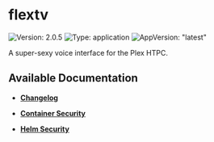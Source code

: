 # flextv

![Version: 2.0.5](https://img.shields.io/badge/Version-2.0.5-informational?style=flat-square) ![Type: application](https://img.shields.io/badge/Type-application-informational?style=flat-square) ![AppVersion: "latest"](https://img.shields.io/badge/AppVersion-"latest"-informational?style=flat-square)

A super-sexy voice interface for the Plex HTPC.

## Available Documentation

- [**Changelog**](CHANGELOG)

- [**Container Security**](container-security)

- [**Helm Security**](helm-security)

